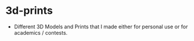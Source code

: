 # 3d-prints

* Different 3D Models and Prints that I made either for personal use or for academics / contests.
